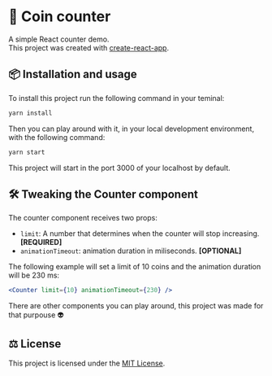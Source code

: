 # 🧩 Coin counter

A simple React counter demo.  
This project was created with [create-react-app](https://github.com/facebook/create-react-app).

## 📦 Installation and usage

To install this project run the following command in your teminal: 
```bash
yarn install
```
Then you can play around with it, in your local development environment, with the following command:
```bash
yarn start
```

This project will start in the port 3000 of your localhost by default.


## 🛠️ Tweaking the Counter component

The counter component receives two props: 
* ```limit```: A number that determines when the counter will stop increasing. **[REQUIRED]**
* ```animationTimeout```: animation duration in miliseconds. **[OPTIONAL]**

The following example will set a limit of 10 coins and the animation duration will be 230 ms:
```jsx
<Counter limit={10} animationTimeout={230} />
```

There are other components you can play around, this project was made for that purpouse 👽


## ⚖️ License

This project is licensed under the [MIT License](https://raw.githubusercontent.com/cblnco/coin-counter/master/LICENSE).
